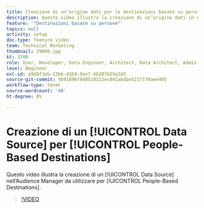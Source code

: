 ```yaml
---
title: Creazione di un’origine dati per le destinazioni basate su persone
description: Questo video illustra la creazione di un’origine dati in Audience Manager da utilizzare per le destinazioni basate su persone.
feature: '"Destinazioni basate su persone"'
topics: null
activity: setup
doc-type: feature video
team: Technical Marketing
thumbnail: 29006.jpg
kt: 3700
role: User, Developer, Data Engineer, Architect, Data Architect, Admin, Leader
level: Beginner
exl-id: a9d9f3eb-13bb-41b9-9ee7-6b28fb25e2d3
source-git-commit: 4b91696f840518312ec041abdbe5217178aee405
workflow-type: tm+mt
source-wordcount: '48'
ht-degree: 0%

---
```


# Creazione di un [!UICONTROL Data Source] per [!UICONTROL People-Based Destinations]

Questo video illustra la creazione di un [!UICONTROL Data Source] nell’Audience Manager da utilizzare per [!UICONTROL People-Based Destinations].

>[!VIDEO](https://video.tv.adobe.com/v/29006/?quality=12)
